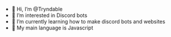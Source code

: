 - 👋 Hi, I’m @Tryndable
- 👀 I’m interested in Discord bots 
- 🌱 I’m currently learning how to make discord bots and websites
- 🥳  My main language is Javascript


